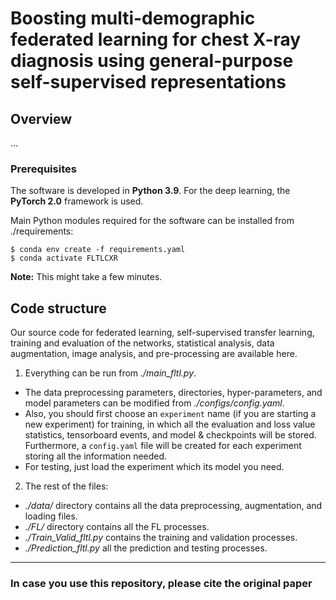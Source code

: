 # Boosting multi-demographic federated learning for chest X-ray diagnosis using general-purpose self-supervised representations


Overview
------

...

### Prerequisites

The software is developed in **Python 3.9**. For the deep learning, the **PyTorch 2.0** framework is used.



Main Python modules required for the software can be installed from ./requirements:

```
$ conda env create -f requirements.yaml
$ conda activate FLTLCXR
```

**Note:** This might take a few minutes.


Code structure
---

Our source code for federated learning, self-supervised transfer learning, training and evaluation of the networks, statistical analysis, data augmentation, image analysis, and pre-processing are available here.

1. Everything can be run from *./main_fltl.py*. 
* The data preprocessing parameters, directories, hyper-parameters, and model parameters can be modified from *./configs/config.yaml*.
* Also, you should first choose an `experiment` name (if you are starting a new experiment) for training, in which all the evaluation and loss value statistics, tensorboard events, and model & checkpoints will be stored. Furthermore, a `config.yaml` file will be created for each experiment storing all the information needed.
* For testing, just load the experiment which its model you need.

2. The rest of the files:
* *./data/* directory contains all the data preprocessing, augmentation, and loading files.
* *./FL/* directory contains all the FL processes.
* *./Train_Valid_fltl.py* contains the training and validation processes.
* *./Prediction_fltl.py* all the prediction and testing processes.

------
### In case you use this repository, please cite the original paper
